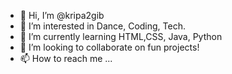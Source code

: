 - 👋 Hi, I’m @kripa2gib
- 👀 I’m interested in Dance, Coding, Tech.
- 🌱 I’m currently learning HTML,CSS, Java, Python
- 💞️ I’m looking to collaborate on fun projects!
- 📫 How to reach me ...

<!---
kripa2gib/kripa2gib is a ✨ special ✨ repository because its `README.md` (this file) appears on your GitHub profile.
You can click the Preview link to take a look at your changes.
--->

